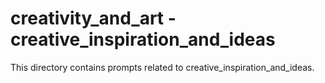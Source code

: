 # creativity_and_art - creative_inspiration_and_ideas

This directory contains prompts related to creative_inspiration_and_ideas.